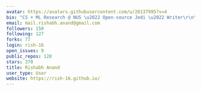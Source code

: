 ```yaml
---
avatar: https://avatars.githubusercontent.com/u/20137995?v=4
bio: "CS + ML Research @ NUS \u2022 Open-source Jedi \u2022 Writer\r\n\r\n"
email: mail.rishabh.anand@gmail.com
followers: 150
following: 127
forks: 77
login: rish-16
open_issues: 9
public_repos: 128
stars: 370
title: Rishabh Anand
user_type: User
website: https://rish-16.github.io/
---
```

